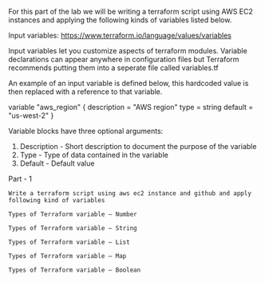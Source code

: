For this part of the lab we will be writing a terraform script using AWS EC2 instances and applying the following kinds of variables listed below.

Input variables: https://www.terraform.io/language/values/variables

Input variables let you customize aspects of terraform modules. Variable declarations can appear anywhere in configuration files but Terraform recommends putting them into a seperate file called variables.tf 

An example of an input variable is defined below, this hardcoded value is then replaced with a reference to that variable. 

variable "aws_region" {
  description = "AWS region"
  type        = string
  default     = "us-west-2"
}

Variable blocks have three optional arguments:
1. Description - Short description to document the purpose of the variable
2. Type - Type of data contained in the variable 
3. Default - Default value 

Part - 1

    Write a terraform script using aws ec2 instance and github and apply following kind of variables

    Types of Terraform variable – Number

    Types of Terraform variable – String

    Types of Terraform variable – List

    Types of Terraform variable – Map

    Types of Terraform variable – Boolean